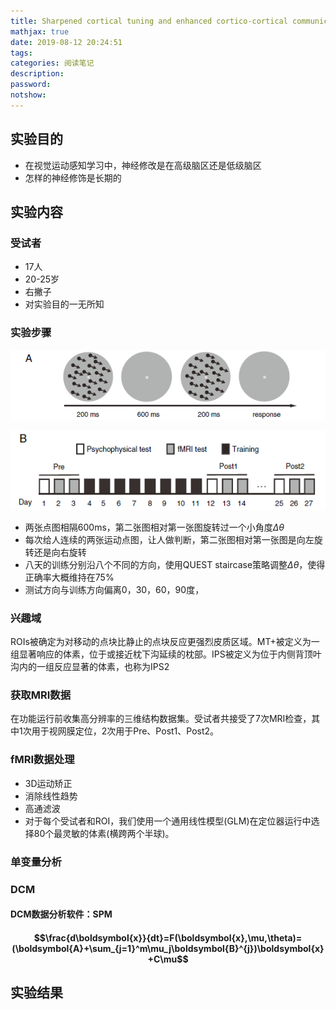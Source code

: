 ```yaml
---
title: Sharpened cortical tuning and enhanced cortico-cortical communication contribute to the long-term neural mechanisms of visual motion perceptual learning
mathjax: true
date: 2019-08-12 20:24:51
tags:
categories: 阅读笔记
description:
password:
notshow:
---
```


<!-- more -->

## 实验目的

- 在视觉运动感知学习中，神经修改是在高级脑区还是低级脑区
- 怎样的神经修饰是长期的



## 实验内容

### 受试者

- 17人
- 20-25岁
- 右撇子
- 对实验目的一无所知



### 实验步骤



![1565617224014](VPL/1565617224014.png)

![1565617208365](VPL/1565617208365.png)

- 两张点图相隔600ms，第二张图相对第一张图旋转过一个小角度$\Delta\theta$
- 每次给人连续的两张运动点图，让人做判断，第二张图相对第一张图是向左旋转还是向右旋转
- 八天的训练分别沿八个不同的方向，使用QUEST staircase策略调整$\Delta\theta$，使得正确率大概维持在75%
- 测试方向与训练方向偏离0，30，60，90度，

### 兴趣域

ROIs被确定为对移动的点块比静止的点块反应更强烈皮质区域。MT+被定义为一组显著响应的体素，位于或接近枕下沟延续的枕部。IPS被定义为位于内侧背顶叶沟内的一组反应显著的体素，也称为IPS2

### 获取MRI数据

在功能运行前收集高分辨率的三维结构数据集。受试者共接受了7次MRI检查，其中1次用于视网膜定位，2次用于Pre、Post1、Post2。

### fMRI数据处理

- 3D运动矫正
- 消除线性趋势
- 高通滤波
- 对于每个受试者和ROI，我们使用一个通用线性模型(GLM)在定位器运行中选择80个最灵敏的体素(横跨两个半球)。

### 单变量分析



### DCM

#### DCM数据分析软件：SPM

#### $$\frac{d\boldsymbol{x}}{dt}=F(\boldsymbol{x},\mu,\theta)=(\boldsymbol{A}+\sum_{j=1}^m\mu_j\boldsymbol{B}^{j})\boldsymbol{x}+C\mu$$





## 实验结果

